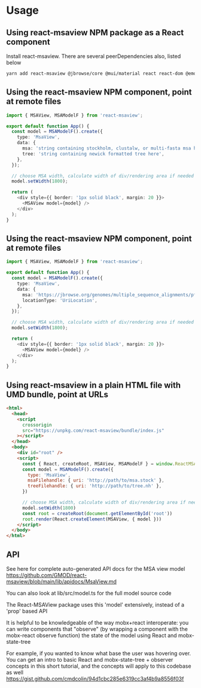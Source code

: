 # Usage

## Using react-msaview NPM package as a React component

Install react-msaview. There are several peerDependencies also, listed below

```sh
yarn add react-msaview @jbrowse/core @mui/material react react-dom @emotion/styled @emotion/react
```

## Using the react-msaview NPM component, point at remote files

```typescript
import { MSAView, MSAModelF } from 'react-msaview';

export default function App() {
  const model = MSAModelF().create({
    type: 'MsaView',
    data: {
      msa: 'string containing stockholm, clustalw, or multi-fasta msa here',
      tree: 'string containing newick formatted tree here',
    },
  });

  // choose MSA width, calculate width of div/rendering area if needed beforehand
  model.setWidth(1800);

  return (
    <div style={{ border: '1px solid black', margin: 20 }}>
      <MSAView model={model} />
    </div>
  );
}
```

## Using the react-msaview NPM component, point at remote files

```typescript
import { MSAView, MSAModelF } from 'react-msaview';

export default function App() {
  const model = MSAModelF().create({
    type: 'MsaView',
    data: {
      msa: 'https://jbrowse.org/genomes/multiple_sequence_alignments/pfam-cov2.stock',
      locationType: 'UriLocation',
    },
  });

  // choose MSA width, calculate width of div/rendering area if needed beforehand
  model.setWidth(1800);

  return (
    <div style={{ border: '1px solid black', margin: 20 }}>
      <MSAView model={model} />
    </div>
  );
}
```

## Using react-msaview in a plain HTML file with UMD bundle, point at URLs

```html
<html>
  <head>
    <script
      crossorigin
      src="https://unpkg.com/react-msaview/bundle/index.js"
    ></script>
  </head>
  <body>
    <div id="root" />
    <script>
      const { React, createRoot, MSAView, MSAModelF } = window.ReactMSAView
      const model = MSAModelF().create({
        type: 'MsaView',
        msaFilehandle: { uri: 'http://path/to/msa.stock' },
        treeFilehandle: { uri: 'http://path/to/tree.nh' },
      })

      // choose MSA width, calculate width of div/rendering area if needed beforehand
      model.setWidth(1800)
      const root = createRoot(document.getElementById('root'))
      root.render(React.createElement(MSAView, { model }))
    </script>
  </body>
</html>
```



## API

See here for complete auto-generated API docs for the MSA view model
https://github.com/GMOD/react-msaview/blob/main/lib/apidocs/MsaView.md

You can also look at lib/src/model.ts for the full model source code

The React-MSAView package uses this 'model' extensively, instead of a 'prop'
based API

It is helpful to be knowledgeable of the way mobx+react interoperate: you can
write components that "observe" (by wrapping a component with the mobx-react
observe function) the state of the model using React and mobx-state-tree

For example, if you wanted to know what base the user was hovering over. You can
get an intro to basic React and mobx-state-tree + observer concepts in this
short tutorial, and the concepts will apply to this codebase as well
https://gist.github.com/cmdcolin/94d1cbc285e6319cc3af4b9a8556f03f
